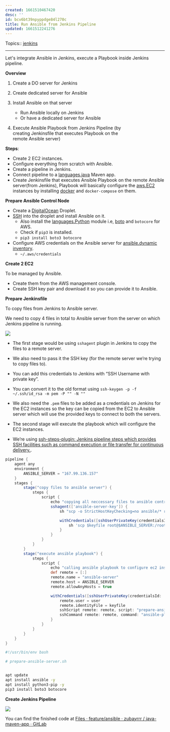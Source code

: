```yaml
---
created: 1661510467420
desc: ''
id: bcv6bt39npyppdge84l270c
title: Run Ansible from Jenkins Pipeline
updated: 1661512241276
---
```

   
Topics::  [jenkins](../devlog/jenkins.md)   
   
   
---   
   
Let's integrate Ansible in Jenkins, execute a Playbook inside Jenkins pipeline.   
   
**Overview**   
   
1. Create a DO server for Jenkins   
2. Create dedicated server for Ansible   
3. Install Ansible on that server   
   
   
   - Run Ansible locally on Jenkins   
   - Or have a dedicated server for Ansible   
   
4. Execute Ansible Playbook from Jenkins Pipeline (by   
   creating Jenkinsfile that executes Playbook on the   
   remote Ansible server)   
   
**Steps**:   
   
   
- Create 2 EC2 instances.   
- Configure everything from scratch with Ansible.   
- Create a pipeline in Jenkins.   
- Connect pipeline to a [languages.java](../devlog/languages.java.md) Maven app.   
- Create Jenkinsfile that executes Ansible Playbook on the remote Ansible server(from Jenkins), Playbook will basically configure the [aws.EC2](../devlog/aws.EC2.md) instances by installing [docker](../devlog/docker.md) and `docker-compose` on them.   
   
**Prepare Ansible Control Node**   
   
   
- Create a [DigitalOcean](../devlog/digitalocean.md) Droplet.   
- [SSH](../devlog/ssh.md) into the droplet and install Ansible on it.   
  - Also install the [languages.Python](../devlog/languages.python.md) module i.e, [boto](../devlog/boto.md) and `botocore` for AWS.   
  - Check if `pip3` is installed.   
  - `pip3 install boto3 botocore`   
- Configure AWS credentials on the Ansible server for [ansible.dynamic inventory](../devlog/ansible.dynamic%20inventory.md).   
  - `~/.aws/credentials`   
   
**Create 2 EC2**   
   
To be managed by Ansible.   
   
   
- Create them from the AWS management console.   
- Create SSH key pair and download it so you can provide it to Ansible.   
   
**Prepare Jenkinsfile**   
   
To copy files from Jenkins to Ansible server.   
   
We need to copy 4 files in total to Ansible server from the server on which Jenkins pipeline is running.   
   
![](https://res.cloudinary.com/zubayr/image/upload/v1661512294/wiki/ewykps4znh822pxabsp7.png)   
   
   
   
- The first stage would be using `sshagent` plugin in Jenkins to copy the files to a remote server.   
- We also need to pass it the SSH key (for the remote server we’re trying to copy files to).   
- You can add this credentials to Jenkins with “SSH Username with private key”.   
- You can convert it to the old format using `ssh-keygen -p -f ~/.ssh/id_rsa -m pem -P "" -N ""`   
- We also need the `.pem` files to be added as a credentials on Jenkins for the EC2 instances so the key can be copied from the EC2 to Ansible server which will use the provided keys to connect to both the servers.   
   
   
- The second stage will execute the playbook which will configure the EC2 instances.   
- We’re using [ssh-steps-plugin: Jenkins pipeline steps which provides SSH facilities such as command execution or file transfer for continuous delivery.](https://github.com/jenkinsci/ssh-steps-plugin).   
   
```groovy
pipeline {
    agent any
    environment {
        ANSIBLE_SERVER = "167.99.136.157"
    }
    stages {
        stage("copy files to ansible server") {
            steps {
                script {
                    echo "copying all neccessary files to ansible control node"
                    sshagent(['ansible-server-key']) {
                        sh "scp -o StrictHostKeyChecking=no ansible/* root@${ANSIBLE_SERVER}:/root"

                        withCredentials([sshUserPrivateKey(credentialsId: 'ec2-server-key', keyFileVariable: 'keyfile', usernameVariable: 'user')]) {
                            sh 'scp $keyfile root@$ANSIBLE_SERVER:/root/ssh-key.pem'
                        }
                    }
                }
            }
        }
        stage("execute ansible playbook") {
            steps {
                script {
                    echo "calling ansible playbook to configure ec2 instances"
                    def remote = [:]
                    remote.name = "ansible-server"
                    remote.host = ANSIBLE_SERVER
                    remote.allowAnyHosts = true

                    withCredentials([sshUserPrivateKey(credentialsId: 'ansible-server-key', keyFileVariable: 'keyfile', usernameVariable: 'user')]){
                        remote.user = user
                        remote.identityFile = keyfile
                        sshScript remote: remote, script: "prepare-ansible-server.sh"
                        sshCommand remote: remote, command: "ansible-playbook my-playbook.yaml"
                    }
                }
            }
        }
    }   
}

```
   
   
```bash
#!/usr/bin/env bash

# prepare-ansible-server.sh


apt update
apt install ansible -y
apt install python3-pip -y
pip3 install boto3 botocore
```
   
   
**Create Jenkins Pipeline**   
   
![](https://res.cloudinary.com/zubayr/image/upload/v1661513949/wiki/jwejfe9vgpjcmpj3wewr.png)   
   
You can find the finished code at [Files · feature/ansible · zubayrrr / java-maven-app · GitLab](https://gitlab.com/zubayrrr/java-maven-app/-/tree/feature/ansible)